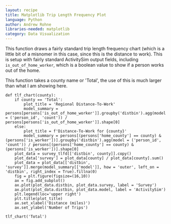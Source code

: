 ```yaml
---
layout: recipe
title: Matplotlib Trip Length Frequency Plot
language: Python
author: Andrew Rohne
libraries-needed: matplotlib
category: Data Visualization
---
```


This function draws a fairly standard trip length frequency chart (which is a little bit of a misnomer
in this case, since this is the distance to work). This is setup with fairly standard ActivitySim output
fields, including `is_out_of_home_worker`, which is a boolean value to show if a person works out of
the home. 

This function takes a county name or 'Total', the use of this is much larger than what I am showing here.

```
def tlf_chart(county):
    if county == 'Total':
        plot_title = 'Regional Distance-To-Work'
        model_summary = persons[persons['is_out_of_home_worker']].groupby('distbin').agg(model = ('person_id', 'count')) / persons[persons['is_out_of_home_worker']].shape[0]
    else:
        plot_title = f'Distance-To-Work for {county}'
        model_summary = persons[(persons['home_county'] == county) & (persons['is_worker'])].groupby('distbin').agg(model = ('person_id', 'count')) / persons[(persons['home_county'] == county) & (persons['is_worker'])].shape[0] 
    plot_data = survey_tlfd[['distbin', county]].copy()
    plot_data['survey'] = plot_data[county] / plot_data[county].sum()
    plot_data = plot_data[['distbin', 'survey']].merge(model_summary[['model']], how = 'outer', left_on = 'distbin', right_index = True).fillna(0)
    fig = plt.figure(figsize=(16,10))
    ax = fig.add_subplot()
    ax.plot(plot_data.distbin, plot_data.survey, label = 'Survey')
    ax.plot(plot_data.distbin, plot_data.model, label = 'ActivitySim')
    plt.legend(loc='upper right')
    plt.title(plot_title)
    ax.set_xlabel('Distance (miles)')
    ax.set_ylabel('Number of Trips')

tlf_chart('Total')
```